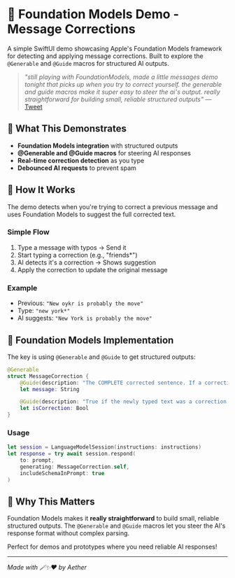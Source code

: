 # 🧪 Foundation Models Demo - Message Corrections

A simple SwiftUI demo showcasing Apple's Foundation Models framework for detecting and applying message corrections. Built to explore the `@Generable` and `@Guide` macros for structured AI outputs.

> *"still playing with FoundationModels, made a little messages demo tonight that picks up when you try to correct yourself. the generable and guide macros make it super easy to steer the ai's output. really straightforward for building small, reliable structured outputs"*
> — [Tweet](https://x.com/AetherAurelia/status/1935123747771400404)

## 🎯 What This Demonstrates

- **Foundation Models integration** with structured outputs
- **@Generable and @Guide macros** for steering AI responses
- **Real-time correction detection** as you type
- **Debounced AI requests** to prevent spam

## 🚀 How It Works

The demo detects when you're trying to correct a previous message and uses Foundation Models to suggest the full corrected text.

### **Simple Flow**
1. Type a message with typos → Send it
2. Start typing a correction (e.g., "friends*") 
3. AI detects it's a correction → Shows suggestion
4. Apply the correction to update the original message

### **Example**
- Previous: `"New oykr is probably the move"`
- Type: `"new york*"`
- AI suggests: `"New York is probably the move"`

## 🔧 Foundation Models Implementation

The key is using `@Generable` and `@Guide` to get structured outputs:

```swift
@Generable
struct MessageCorrection {
    @Guide(description: "The COMPLETE corrected sentence. If a correction is detected, return the FULL original sentence with the corrected part replaced. If no correction is made, return the original Previous Message unchanged. NEVER return just the correction word alone.")
    let message: String

    @Guide(description: "True if the newly typed text was a correction or clarification to the immediately preceding message, False otherwise.")
    let isCorrection: Bool
}
```

### **Usage**
```swift
let session = LanguageModelSession(instructions: instructions)
let response = try await session.respond(
    to: prompt,
    generating: MessageCorrection.self,
    includeSchemaInPrompt: true
)
```

## 🎯 Why This Matters

Foundation Models makes it **really straightforward** to build small, reliable structured outputs. The `@Generable` and `@Guide` macros let you steer the AI's response format without complex parsing.

Perfect for demos and prototypes where you need reliable AI responses! 

---

*Made with 🪄✨❤️ by Aether* 